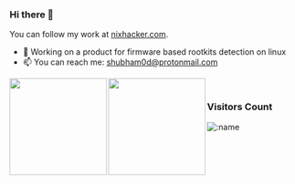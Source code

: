 ### Hi there 👋
You can follow my work at [nixhacker.com](https://nixhacker.com).

- 🔭 Working on a product for firmware based rootkits detection on linux
- 📫 You can reach me: shubham0d@protonmail.com

<a href="https://github.com/shubham0d">
  <img align="left" height="170px" src="https://github-readme-stats.vercel.app/api?username=shubham0d&count_private=true&show_icons=true" />
</a>
<a href="https://github.com/shubham0d">
  <img align="left" height="170px" src="https://github-readme-stats.vercel.app/api/top-langs/?username=shubham0d&show_icons=true&layout=compact" />
</a>
<br/>

### Visitors Count
![:name](https://count.getloli.com/get/@shubham0d)

<!--
**shubham0d/shubham0d** is a ✨ _special_ ✨ repository because its `README.md` (this file) appears on your GitHub profile.

Here are some ideas to get you started:

- 🔭 I’m currently working on a product for linux firmware rootkits detection
- 🤔 I’m looking for help with ...
- 📫 How to reach me: ...
- 😄 Pronouns: ...
- ⚡ Fun fact: ...
-->
